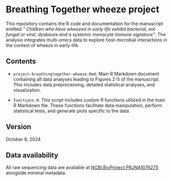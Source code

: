 # Breathing Together wheeze project

This repository contains the R code and documentation for the manuscript entitled _" Children who have wheezed in early life exhibit bacterial, not fungal or viral, dysbiosis and a systemic monocyte immune signature"_. The analysis integrates multi-omics data to explore host-microbial interactions in the context of wheeze in early-life.

## Contents

- `project-breathingtogether-wheeze.Rmd`: Main R Markdown document containing all data analyses leading to Figures 2-5 of the manuscript. This includes data preprocessing, detailed statistical analyses, and visualization.

- `Functions.R`: This script includes custom R functions utilized in the main R Markdown file. These functions facilitate data manipulation, perform statistical tests, and generate plots specific to the data.

## Version

October 8, 2024

## Data availability

All raw sequencing data are available at [NCBI BioProject PRJNA1076275](https://www.ncbi.nlm.nih.gov/bioproject/PRJNA1076275) alongside minimal metadata.

